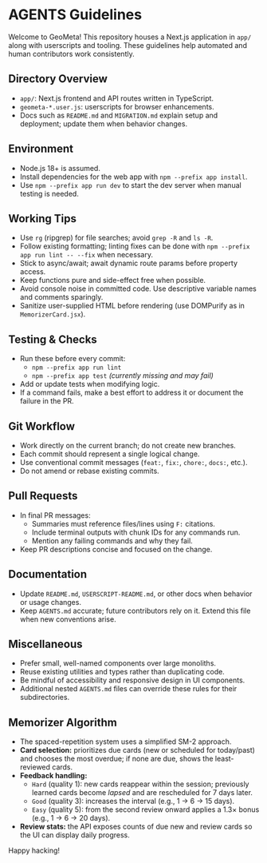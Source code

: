# AGENTS Guidelines

Welcome to GeoMeta! This repository houses a Next.js application in `app/` along with userscripts and tooling. These guidelines help automated and human contributors work consistently.

## Directory Overview
- `app/`: Next.js frontend and API routes written in TypeScript.
- `geometa-*.user.js`: userscripts for browser enhancements.
- Docs such as `README.md` and `MIGRATION.md` explain setup and deployment; update them when behavior changes.

## Environment
- Node.js 18+ is assumed.
- Install dependencies for the web app with `npm --prefix app install`.
- Use `npm --prefix app run dev` to start the dev server when manual testing is needed.

## Working Tips
- Use `rg` (ripgrep) for file searches; avoid `grep -R` and `ls -R`.
- Follow existing formatting; linting fixes can be done with `npm --prefix app run lint -- --fix` when necessary.
- Stick to async/await; await dynamic route params before property access.
- Keep functions pure and side-effect free when possible.
- Avoid console noise in committed code. Use descriptive variable names and comments sparingly.
- Sanitize user-supplied HTML before rendering (use DOMPurify as in `MemorizerCard.jsx`).

## Testing & Checks
- Run these before every commit:
  - `npm --prefix app run lint`
  - `npm --prefix app test` *(currently missing and may fail)*
- Add or update tests when modifying logic.
- If a command fails, make a best effort to address it or document the failure in the PR.

## Git Workflow
- Work directly on the current branch; do not create new branches.
- Each commit should represent a single logical change.
- Use conventional commit messages (`feat:`, `fix:`, `chore:`, `docs:`, etc.).
- Do not amend or rebase existing commits.

## Pull Requests
- In final PR messages:
  - Summaries must reference files/lines using `F:` citations.
  - Include terminal outputs with chunk IDs for any commands run.
  - Mention any failing commands and why they fail.
- Keep PR descriptions concise and focused on the change.

## Documentation
- Update `README.md`, `USERSCRIPT-README.md`, or other docs when behavior or usage changes.
- Keep `AGENTS.md` accurate; future contributors rely on it. Extend this file when new conventions arise.

## Miscellaneous
- Prefer small, well-named components over large monoliths.
- Reuse existing utilities and types rather than duplicating code.
- Be mindful of accessibility and responsive design in UI components.
- Additional nested `AGENTS.md` files can override these rules for their subdirectories.

## Memorizer Algorithm
- The spaced-repetition system uses a simplified SM-2 approach.
- **Card selection:** prioritizes due cards (new or scheduled for today/past) and chooses the most overdue; if none are due, shows the least-reviewed cards.
- **Feedback handling:**
  - `Hard` (quality 1): new cards reappear within the session; previously learned cards become *lapsed* and are rescheduled for 7 days later.
  - `Good` (quality 3): increases the interval (e.g., 1 → 6 → 15 days).
  - `Easy` (quality 5): from the second review onward applies a 1.3× bonus (e.g., 1 → 6 → 20 days).
- **Review stats:** the API exposes counts of due new and review cards so the UI can display daily progress.

Happy hacking!
